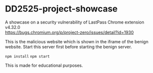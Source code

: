 # DD2525-project-showcase
A showcase on a security vulnerability of LastPass Chrome extension v4.32.0  
https://bugs.chromium.org/p/project-zero/issues/detail?id=1930

This is the malicious website which is shown in the iframe of the benign website.
Start this server first before starting the benign server.

`npm install`
`npm start`

This is made for educational purposes.